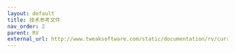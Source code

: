```yaml
---
layout: default
title: 技术参考文件
nav_order: 2
parent: RV
external_url: http://www.tweaksoftware.com/static/documentation/rv/current/html/rv_reference.html
---
```


